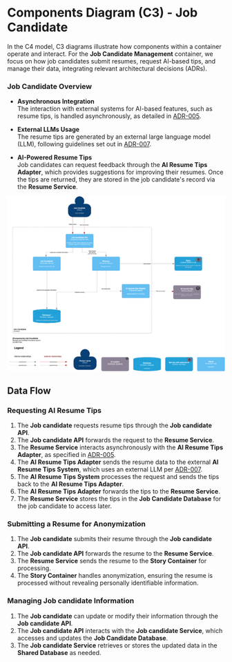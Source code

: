 # Components Diagram (C3) - Job Candidate

In the C4 model, C3 diagrams illustrate how components within a container operate and interact. For the **Job Candidate Management** container, we focus on how job candidates submit resumes, request AI-based tips, and manage their data, integrating relevant architectural decisions (ADRs).

### Job Candidate Overview

- **Asynchronous Integration**  
  The interaction with external systems for AI-based features, such as resume tips, is handled asynchronously, as detailed in [ADR-005](/ADR/ADR-005-async-with-external-systems.md).

- **External LLMs Usage**  
  The resume tips are generated by an external large language model (LLM), following guidelines set out in [ADR-007](/ADR/ADR-007-use-of-external-llms.md).

- **AI-Powered Resume Tips**  
  Job candidates can request feedback through the **AI Resume Tips Adapter**, which provides suggestions for improving their resumes. Once the tips are returned, they are stored in the job candidate's record via the **Resume Service**.

![Components Diagram (C3) - Job Candidate](/C4/images/C3-components-job-candidate.svg)


## Data Flow

### Requesting AI Resume Tips

1. The **Job candidate** requests resume tips through the **Job candidate API**.
2. The **Job candidate API** forwards the request to the **Resume Service**.
3. The **Resume Service** interacts asynchronously with the **AI Resume Tips Adapter**, as specified in [ADR-005](/ADR/ADR-005-async-with-external-systems.md).
4. The **AI Resume Tips Adapter** sends the resume data to the external **AI Resume Tips System**, which uses an external LLM per [ADR-007](/ADR/ADR-007-use-of-external-llms.md).
5. The **AI Resume Tips System** processes the request and sends the tips back to the **AI Resume Tips Adapter**.
6. The **AI Resume Tips Adapter** forwards the tips to the **Resume Service**.
7. The **Resume Service** stores the tips in the **Job Candidate Database** for the job candidate to access later.

### Submitting a Resume for Anonymization

1. The **Job candidate** submits their resume through the **Job candidate API**.
2. The **Job candidate API** forwards the resume to the **Resume Service**.
3. The **Resume Service** sends the resume to the **Story Container** for processing.
4. The **Story Container** handles anonymization, ensuring the resume is processed without revealing personally identifiable information.

### Managing Job candidate Information

1. The **Job candidate** can update or modify their information through the **Job candidate API**.
2. The **Job candidate API** interacts with the **Job candidate Service**, which accesses and updates the **Job Candidate Database**.
3. The **Job candidate Service** retrieves or stores the updated data in the **Shared Database** as needed.
